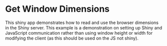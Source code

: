 # Get Window Dimensions

This shiny app demonstrates how to read and use the browser dimensions in the Shiny server. This example is a demonstration on setting up Shiny and JavaScript communication rather than using window height or width for modifying the client (as this should be used on the JS not shiny).